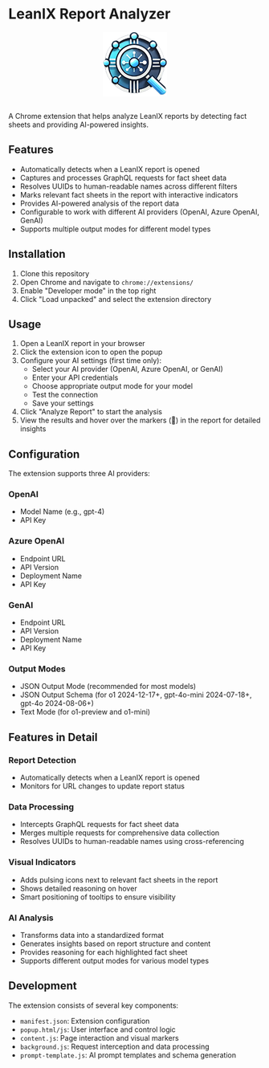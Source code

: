 # LeanIX Report Analyzer

<div align="center"><img src="images/icon128.png" alt="LeanIX Report Analyzer Icon" width="128" height="128" align="center"></div><br>

A Chrome extension that helps analyze LeanIX reports by detecting fact sheets and providing AI-powered insights.

## Features

- Automatically detects when a LeanIX report is opened
- Captures and processes GraphQL requests for fact sheet data
- Resolves UUIDs to human-readable names across different filters
- Marks relevant fact sheets in the report with interactive indicators
- Provides AI-powered analysis of the report data
- Configurable to work with different AI providers (OpenAI, Azure OpenAI, GenAI)
- Supports multiple output modes for different model types

## Installation

1. Clone this repository
2. Open Chrome and navigate to `chrome://extensions/`
3. Enable "Developer mode" in the top right
4. Click "Load unpacked" and select the extension directory

## Usage

1. Open a LeanIX report in your browser
2. Click the extension icon to open the popup
3. Configure your AI settings (first time only):
   - Select your AI provider (OpenAI, Azure OpenAI, or GenAI)
   - Enter your API credentials
   - Choose appropriate output mode for your model
   - Test the connection
   - Save your settings
4. Click "Analyze Report" to start the analysis
5. View the results and hover over the markers (📌) in the report for detailed insights

## Configuration

The extension supports three AI providers:

### OpenAI
- Model Name (e.g., gpt-4)
- API Key

### Azure OpenAI
- Endpoint URL
- API Version
- Deployment Name
- API Key

### GenAI
- Endpoint URL
- API Version
- Deployment Name
- API Key

### Output Modes
- JSON Output Mode (recommended for most models)
- JSON Output Schema (for o1 2024-12-17+, gpt-4o-mini 2024-07-18+, gpt-4o 2024-08-06+)
- Text Mode (for o1-preview and o1-mini)

## Features in Detail

### Report Detection
- Automatically detects when a LeanIX report is opened
- Monitors for URL changes to update report status

### Data Processing
- Intercepts GraphQL requests for fact sheet data
- Merges multiple requests for comprehensive data collection
- Resolves UUIDs to human-readable names using cross-referencing

### Visual Indicators
- Adds pulsing icons next to relevant fact sheets in the report
- Shows detailed reasoning on hover
- Smart positioning of tooltips to ensure visibility

### AI Analysis
- Transforms data into a standardized format
- Generates insights based on report structure and content
- Provides reasoning for each highlighted fact sheet
- Supports different output modes for various model types

## Development

The extension consists of several key components:

- `manifest.json`: Extension configuration
- `popup.html/js`: User interface and control logic
- `content.js`: Page interaction and visual markers
- `background.js`: Request interception and data processing
- `prompt-template.js`: AI prompt templates and schema generation
